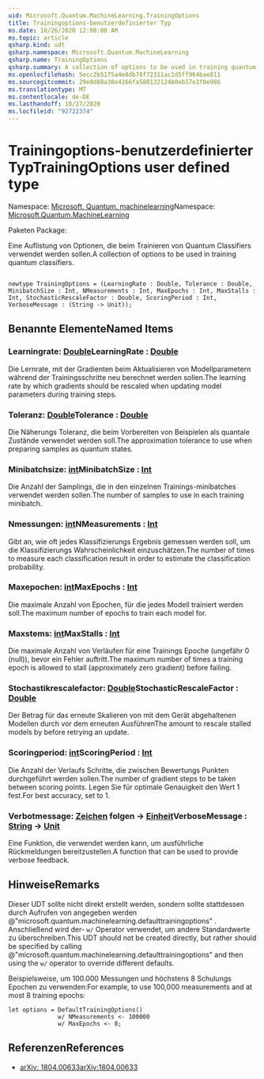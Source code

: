 ```yaml
---
uid: Microsoft.Quantum.MachineLearning.TrainingOptions
title: Trainingoptions-benutzerdefinierter Typ
ms.date: 10/26/2020 12:00:00 AM
ms.topic: article
qsharp.kind: udt
qsharp.namespace: Microsoft.Quantum.MachineLearning
qsharp.name: TrainingOptions
qsharp.summary: A collection of options to be used in training quantum classifiers.
ms.openlocfilehash: 5ecc2b5175a4e8db78f72311ac1d5ff964bae811
ms.sourcegitcommit: 29e0d88a30e4166fa580132124b0eb57e1f0e986
ms.translationtype: MT
ms.contentlocale: de-DE
ms.lasthandoff: 10/27/2020
ms.locfileid: "92722374"
---
```

# <a name="trainingoptions-user-defined-type"></a><span data-ttu-id="c88b9-102">Trainingoptions-benutzerdefinierter Typ</span><span class="sxs-lookup"><span data-stu-id="c88b9-102">TrainingOptions user defined type</span></span>

<span data-ttu-id="c88b9-103">Namespace: [Microsoft. Quantum. machinelearning](xref:Microsoft.Quantum.MachineLearning)</span><span class="sxs-lookup"><span data-stu-id="c88b9-103">Namespace: [Microsoft.Quantum.MachineLearning](xref:Microsoft.Quantum.MachineLearning)</span></span>

<span data-ttu-id="c88b9-104">Paketen [](https://nuget.org/packages/)</span><span class="sxs-lookup"><span data-stu-id="c88b9-104">Package: [](https://nuget.org/packages/)</span></span>


<span data-ttu-id="c88b9-105">Eine Auflistung von Optionen, die beim Trainieren von Quantum Classifiers verwendet werden sollen.</span><span class="sxs-lookup"><span data-stu-id="c88b9-105">A collection of options to be used in training quantum classifiers.</span></span>

```qsharp

newtype TrainingOptions = (LearningRate : Double, Tolerance : Double, MinibatchSize : Int, NMeasurements : Int, MaxEpochs : Int, MaxStalls : Int, StochasticRescaleFactor : Double, ScoringPeriod : Int, VerboseMessage : (String -> Unit));
```



## <a name="named-items"></a><span data-ttu-id="c88b9-106">Benannte Elemente</span><span class="sxs-lookup"><span data-stu-id="c88b9-106">Named Items</span></span>

### <a name="learningrate--double"></a><span data-ttu-id="c88b9-107">Learningrate: [Double](xref:microsoft.quantum.lang-ref.double)</span><span class="sxs-lookup"><span data-stu-id="c88b9-107">LearningRate : [Double](xref:microsoft.quantum.lang-ref.double)</span></span>

<span data-ttu-id="c88b9-108">Die Lernrate, mit der Gradienten beim Aktualisieren von Modellparametern während der Trainingsschritte neu berechnet werden sollen.</span><span class="sxs-lookup"><span data-stu-id="c88b9-108">The learning rate by which gradients should be rescaled when updating model parameters during training steps.</span></span>
### <a name="tolerance--double"></a><span data-ttu-id="c88b9-109">Toleranz: [Double](xref:microsoft.quantum.lang-ref.double)</span><span class="sxs-lookup"><span data-stu-id="c88b9-109">Tolerance : [Double](xref:microsoft.quantum.lang-ref.double)</span></span>

<span data-ttu-id="c88b9-110">Die Näherungs Toleranz, die beim Vorbereiten von Beispielen als quantale Zustände verwendet werden soll.</span><span class="sxs-lookup"><span data-stu-id="c88b9-110">The approximation tolerance to use when preparing samples as quantum states.</span></span>
### <a name="minibatchsize--int"></a><span data-ttu-id="c88b9-111">Minibatchsize: [int](xref:microsoft.quantum.lang-ref.int)</span><span class="sxs-lookup"><span data-stu-id="c88b9-111">MinibatchSize : [Int](xref:microsoft.quantum.lang-ref.int)</span></span>

<span data-ttu-id="c88b9-112">Die Anzahl der Samplings, die in den einzelnen Trainings-minibatches verwendet werden sollen.</span><span class="sxs-lookup"><span data-stu-id="c88b9-112">The number of samples to use in each training minibatch.</span></span>
### <a name="nmeasurements--int"></a><span data-ttu-id="c88b9-113">Nmessungen: [int](xref:microsoft.quantum.lang-ref.int)</span><span class="sxs-lookup"><span data-stu-id="c88b9-113">NMeasurements : [Int](xref:microsoft.quantum.lang-ref.int)</span></span>

<span data-ttu-id="c88b9-114">Gibt an, wie oft jedes Klassifizierungs Ergebnis gemessen werden soll, um die Klassifizierungs Wahrscheinlichkeit einzuschätzen.</span><span class="sxs-lookup"><span data-stu-id="c88b9-114">The number of times to measure each classification result in order to estimate the classification probability.</span></span>
### <a name="maxepochs--int"></a><span data-ttu-id="c88b9-115">Maxepochen: [int](xref:microsoft.quantum.lang-ref.int)</span><span class="sxs-lookup"><span data-stu-id="c88b9-115">MaxEpochs : [Int](xref:microsoft.quantum.lang-ref.int)</span></span>

<span data-ttu-id="c88b9-116">Die maximale Anzahl von Epochen, für die jedes Modell trainiert werden soll.</span><span class="sxs-lookup"><span data-stu-id="c88b9-116">The maximum number of epochs to train each model for.</span></span>
### <a name="maxstalls--int"></a><span data-ttu-id="c88b9-117">Maxstems: [int](xref:microsoft.quantum.lang-ref.int)</span><span class="sxs-lookup"><span data-stu-id="c88b9-117">MaxStalls : [Int](xref:microsoft.quantum.lang-ref.int)</span></span>

<span data-ttu-id="c88b9-118">Die maximale Anzahl von Verläufen für eine Trainings Epoche (ungefähr 0 (null)), bevor ein Fehler auftritt.</span><span class="sxs-lookup"><span data-stu-id="c88b9-118">The maximum number of times a training epoch is allowed to stall (approximately zero gradient) before failing.</span></span>
### <a name="stochasticrescalefactor--double"></a><span data-ttu-id="c88b9-119">Stochastikrescalefactor: [Double](xref:microsoft.quantum.lang-ref.double)</span><span class="sxs-lookup"><span data-stu-id="c88b9-119">StochasticRescaleFactor : [Double](xref:microsoft.quantum.lang-ref.double)</span></span>

<span data-ttu-id="c88b9-120">Der Betrag für das erneute Skalieren von mit dem Gerät abgehaltenen Modellen durch vor dem erneuten Ausführen</span><span class="sxs-lookup"><span data-stu-id="c88b9-120">The amount to rescale stalled models by before retrying an update.</span></span>
### <a name="scoringperiod--int"></a><span data-ttu-id="c88b9-121">Scoringperiod: [int](xref:microsoft.quantum.lang-ref.int)</span><span class="sxs-lookup"><span data-stu-id="c88b9-121">ScoringPeriod : [Int](xref:microsoft.quantum.lang-ref.int)</span></span>

<span data-ttu-id="c88b9-122">Die Anzahl der Verlaufs Schritte, die zwischen Bewertungs Punkten durchgeführt werden sollen.</span><span class="sxs-lookup"><span data-stu-id="c88b9-122">The number of gradient steps to be taken between scoring points.</span></span>
<span data-ttu-id="c88b9-123">Legen Sie für optimale Genauigkeit den Wert 1 fest.</span><span class="sxs-lookup"><span data-stu-id="c88b9-123">For best accuracy, set to 1.</span></span>
### <a name="verbosemessage--string---unit"></a><span data-ttu-id="c88b9-124">Verbotmessage: [Zeichen](xref:microsoft.quantum.lang-ref.string) folgen -> [Einheit](xref:microsoft.quantum.lang-ref.unit)</span><span class="sxs-lookup"><span data-stu-id="c88b9-124">VerboseMessage : [String](xref:microsoft.quantum.lang-ref.string) -> [Unit](xref:microsoft.quantum.lang-ref.unit)</span></span>

<span data-ttu-id="c88b9-125">Eine Funktion, die verwendet werden kann, um ausführliche Rückmeldungen bereitzustellen.</span><span class="sxs-lookup"><span data-stu-id="c88b9-125">A function that can be used to provide verbose feedback.</span></span>

## <a name="remarks"></a><span data-ttu-id="c88b9-126">Hinweise</span><span class="sxs-lookup"><span data-stu-id="c88b9-126">Remarks</span></span>

<span data-ttu-id="c88b9-127">Dieser UDT sollte nicht direkt erstellt werden, sondern sollte stattdessen durch Aufrufen von angegeben werden @"microsoft.quantum.machinelearning.defaulttrainingoptions" . Anschließend wird der- `w/` Operator verwendet, um andere Standardwerte zu überschreiben.</span><span class="sxs-lookup"><span data-stu-id="c88b9-127">This UDT should not be created directly, but rather should be specified by calling @"microsoft.quantum.machinelearning.defaulttrainingoptions" and then using the `w/` operator to override different defaults.</span></span>

<span data-ttu-id="c88b9-128">Beispielsweise, um 100.000 Messungen und höchstens 8 Schulungs Epochen zu verwenden:</span><span class="sxs-lookup"><span data-stu-id="c88b9-128">For example, to use 100,000 measurements and at most 8 training epochs:</span></span>

```Q#
let options = DefaultTrainingOptions()
              w/ NMeasurements <- 100000
              w/ MaxEpochs <- 8;
```

## <a name="references"></a><span data-ttu-id="c88b9-129">Referenzen</span><span class="sxs-lookup"><span data-stu-id="c88b9-129">References</span></span>

- [<span data-ttu-id="c88b9-130">arXiv: 1804.00633</span><span class="sxs-lookup"><span data-stu-id="c88b9-130">arXiv:1804.00633</span></span>](https://arxiv.org/abs/1804.00633)